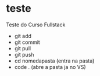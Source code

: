 # teste
Teste do Curso Fullstack
* git add
* git commit
* git pull
* git push
* cd nomedapasta (entra na pasta)
* code . (abre a pasta ja no VS)
